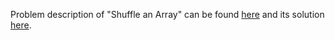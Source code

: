Problem description of "Shuffle an Array" can be found [here](https://leetcode.com/problems/shuffle-an-array/description) and its solution [here](https://github.com/aurimas13/Solutions-To-Problems/blob/main/LeetCode/Python%20Solutions/Shuffle%20an%20Array/shuffle.py).